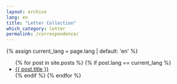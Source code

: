 ```yaml
---
layout: archive
lang: en
title: "Letter Collection"
which_category: letter
permalink: /correspondence/
---
```

{% assign current_lang = page.lang | default: 'en' %}
<ul>
  {% for post in site.posts %}
    {% if post.lang == current_lang %}
      <li><a href="{{ post.url }}">{{ post.title }}</a></li>
    {% endif %}
  {% endfor %}
</ul>